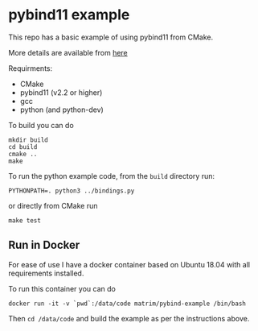 # pybind11 example

This repo has a basic example of using pybind11 from CMake.

More details are available from [here](https://hopstorawpointers.blogspot.com/blog_name)

Requirments:

  * CMake
  * pybind11 (v2.2 or higher)
  * gcc
  * python (and python-dev)

To build you can do

```
mkdir build
cd build
cmake ..
make 
```

To run the python example code, from the `build` directory run:

```
PYTHONPATH=. python3 ../bindings.py
```

or directly from CMake run

```
make test
```

## Run in Docker

For ease of use I have a docker container based on Ubuntu 18.04 with all requirements installed.

To run this container you can do 

```
docker run -it -v `pwd`:/data/code matrim/pybind-example /bin/bash
```

Then `cd /data/code` and build the example as per the instructions above.
